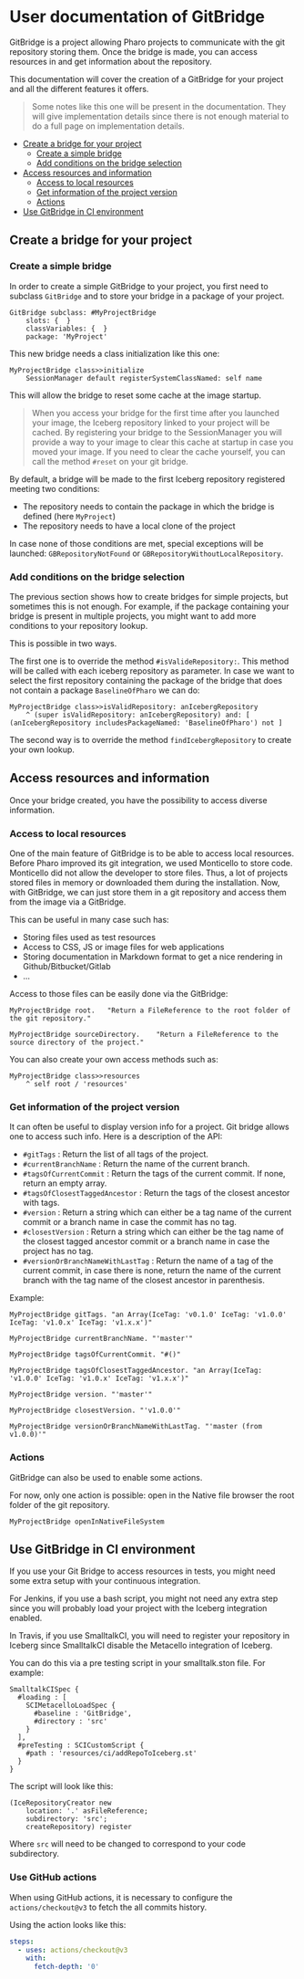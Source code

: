 # User documentation of GitBridge

GitBridge is a project allowing Pharo projects to communicate with the git repository storing them. Once the bridge is made, you can access resources in and get information about the repository.

This documentation will cover the creation of a GitBridge for your project and all the different features it offers.

> Some notes like this one will be present in the documentation. They will give implementation details since there is not enough material to do a full page on implementation details.

- [Create a bridge for your project](#create-a-bridge-for-your-project)
  * [Create a simple bridge](#create-a-simple-bridge)
  * [Add conditions on the bridge selection](#add-conditions-on-the-bridge-selection)
- [Access resources and information](#access-resources-and-information)
  * [Access to local resources](#access-to-local-resources)
  * [Get information of the project version](#get-information-of-the-project-version)
  * [Actions](#actions)
- [Use GitBridge in CI environment](#use-gitbridge-in-ci-environment)

## Create a bridge for your project

### Create a simple bridge

In order to create a simple GitBridge to your project, you first need to subclass `GitBridge` and to store your bridge in a package of your project.

```Smalltalk
GitBridge subclass: #MyProjectBridge
	slots: {  }
	classVariables: {  }
	package: 'MyProject'
```

This new bridge needs a class initialization like this one:

```Smalltalk
MyProjectBridge class>>initialize
	SessionManager default registerSystemClassNamed: self name
```

This will allow the bridge to reset some cache at the image startup.

> When you access your bridge for the first time after you launched your image, the Iceberg repository linked to your project will be cached. By registering your bridge to the SessionManager you will provide a way to your image to clear this cache at startup in case you moved your image. If you need to clear the cache yourself, you can call the method `#reset` on your git bridge.

By default, a bridge will be made to the first Iceberg repository registered meeting two conditions:
- The repository needs to contain the package in which the bridge is defined (here `MyProject`)
- The repository needs to have a local clone of the project

In case none of those conditions are met, special exceptions will be launched: `GBRepositoryNotFound` or `GBRepositoryWithoutLocalRepository`.

### Add conditions on the bridge selection

The previous section shows how to create bridges for simple projects, but sometimes this is not enough. For example, if the package containing your bridge is present in multiple projects, you might want to add more conditions to your repository lookup.

This is possible in two ways.

The first one is to override the method `#isValideRepository:`. This method will be called with each iceberg repository as parameter. In case we want to select the first repository containing the package of the bridge that does not contain a package `BaselineOfPharo` we can do:

```Smalltalk
MyProjectBridge class>>isValidRepository: anIcebergRepository
	^ (super isValidRepository: anIcebergRepository) and: [ (anIcebergRepository includesPackageNamed: 'BaselineOfPharo') not ]
```

The second way is to override the method `findIcebergRepository` to create your own lookup.

## Access resources and information

Once your bridge created, you have the possibility to access diverse information.

### Access to local resources

One of the main feature of GitBridge is to be able to access local resources. Before Pharo improved its git integration, we used Monticello to store code. Monticello did not allow the developer to store files. Thus, a lot of projects stored files in memory or downloaded them during the installation. Now, with GitBridge, we can just store them in a git repository and access them from the image via a GitBridge.

This can be useful in many case such has:
- Storing files used as test resources
- Access to CSS, JS or image files for web applications
- Storing documentation in Markdown format to get a nice rendering in Github/Bitbucket/Gitlab
- ...

Access to those files can be easily done via the GitBridge:

```Smalltalk
MyProjectBridge root.	"Return a FileReference to the root folder of the git repository."

MyProjectBridge sourceDirectory.	"Return a FileReference to the source directory of the project."
```

You can also create your own access methods such as:

```Smalltalk
MyProjectBridge class>>resources
	^ self root / 'resources'
```

### Get information of the project version

It can often be useful to display version info for a project. Git bridge allows one to access such info. Here is a description of the API:
- `#gitTags` : Return the list of all tags of the project.
- `#currentBranchName` : Return the name of the current branch.
- `#tagsOfCurrentCommit` : Return the tags of the current commit. If none, return an empty array.
- `#tagsOfClosestTaggedAncestor` : Return the tags of the closest ancestor with tags.
- `#version` : Return a string which can either be a tag name of the current commit or a branch name in case the commit has no tag.
- `#closestVersion` :  Return a string which can either be the tag name of the closest tagged ancestor commit or a branch name in case the project has no tag.
- `#versionOrBranchNameWithLastTag` : Return the name of a tag of the current commit, in case there is none, return the name of the current branch with the tag name of the closest ancestor in parenthesis.

Example: 

```Smalltalk
MyProjectBridge gitTags. "an Array(IceTag: 'v0.1.0' IceTag: 'v1.0.0' IceTag: 'v1.0.x' IceTag: 'v1.x.x')"

MyProjectBridge currentBranchName. "'master'"

MyProjectBridge tagsOfCurrentCommit. "#()"

MyProjectBridge tagsOfClosestTaggedAncestor. "an Array(IceTag: 'v1.0.0' IceTag: 'v1.0.x' IceTag: 'v1.x.x')"

MyProjectBridge version. "'master'"

MyProjectBridge closestVersion. "'v1.0.0'"

MyProjectBridge versionOrBranchNameWithLastTag. "'master (from v1.0.0)'"
```

### Actions

GitBridge can also be used to enable some actions.

For now, only one action is possible: open in the Native file browser the root folder of the git repository.

```Smalltalk
MyProjectBridge openInNativeFileSystem
```

## Use GitBridge in CI environment

If you use your Git Bridge to access resources in tests, you might need some extra setup with your continuous integration.

For Jenkins, if you use a bash script, you might not need any extra step since you will probably load your project with the Iceberg integration enabled.

In Travis, if you use SmalltalkCI, you will need to register your repository in Iceberg since SmalltalkCI disable the Metacello integration of Iceberg.

You can do this via a pre testing script in your smalltalk.ston file. For example:

```Smalltalk
SmalltalkCISpec {
  #loading : [
    SCIMetacelloLoadSpec {
      #baseline : 'GitBridge',
      #directory : 'src'
    }
  ],
  #preTesting : SCICustomScript {
    #path : 'resources/ci/addRepoToIceberg.st'
  }
}
```

The script will look like this:

```Smalltalk
(IceRepositoryCreator new
	location: '.' asFileReference;
	subdirectory: 'src';
	createRepository) register
```

Where `src` will need to be changed to correspond to your code subdirectory.

### Use GitHub actions

When using GitHub actions, it is necessary to configure the `actions/checkout@v3` to fetch the all commits history.

Using the action looks like this:

```yml
steps:
  - uses: actions/checkout@v3
    with:
      fetch-depth: '0'
```
